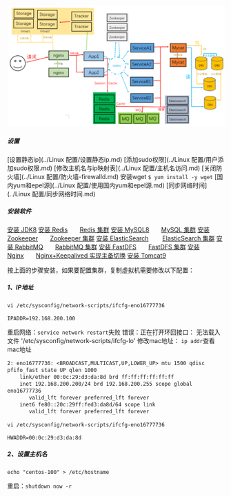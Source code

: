 ![](../images/16025102-a4eefdec8585d061.png)

##### 设置
[设置静态ip](../Linux 配置/设置静态ip.md)
[添加sudo权限](../Linux 配置/用户添加sudo权限.md)
[修改主机名与ip映射表](../Linux 配置/主机名访问.md)
[关闭防火墙](../Linux 配置/防火墙-firewalld.md)
安装wget  ```$ yum install -y wget```
[国内yum和epel源](../Linux 配置/使用国内yum和epel源.md)
[同步网络时间](../Linux 配置/同步网络时间.md)


##### 安装软件
[安装 JDK8](02-安装-JDK8.md)
[安装 Redis](04-安装-Redis.md)&emsp;&emsp;[Redis 集群](13-Redis-集群.md)
[安装 MySQL8](03-安装-MySQL8.md)&emsp;&emsp;[MySQL 集群](12-MySQL-集群.md)
[安装 Zookeeper](07-安装-Zookeeper.md)&emsp;&emsp;[Zookeeper 集群](16-Zookeeper-集群.md)
[安装 ElasticSearch](05-安装-ElasticSearch.md)&emsp;&emsp; [ElasticSearch 集群](14-ElasticSearch-集群.md)
[安装 RabbitMQ](06-安装-RabbitMQ.md)&emsp;&emsp;[RabbitMQ 集群](15-RabbitMQ-集群.md)
[安装 FastDFS](08-安装-FastDFS.md)&emsp;&emsp;[FastDFS 集群](18-FastDFS-集群.md)
[安装 Nginx](09-安装-Nginx.md)&emsp;&emsp;[Nginx+Keepalived 实现主备切换](17-Nginx+Keepalived-实现主备切换.md)
[安装 Tomcat9](11-安装-Tomcat9.md)

按上面的步骤安装，如果要配置集群，复制虚拟机需要修改以下配置：
##### 1、IP地址

```vi /etc/sysconfig/network-scripts/ifcfg-eno16777736```

```
IPADDR=192.168.200.100
```
重启网络：```service network restart```失败
错误：正在打开环回接口： 无法载入文件 '/etc/sysconfig/network-scripts/ifcfg-lo'
修改mac地址：
```ip addr```查看mac地址
```
2: eno16777736: <BROADCAST,MULTICAST,UP,LOWER_UP> mtu 1500 qdisc pfifo_fast state UP qlen 1000
    link/ether 00:0c:29:d3:da:8d brd ff:ff:ff:ff:ff:ff
    inet 192.168.200.200/24 brd 192.168.200.255 scope global eno16777736
       valid_lft forever preferred_lft forever
    inet6 fe80::20c:29ff:fed3:da8d/64 scope link 
       valid_lft forever preferred_lft forever
```
```vi /etc/sysconfig/network-scripts/ifcfg-eno16777736```
```
HWADDR=00:0c:29:d3:da:8d
```

##### 2、设置主机名

```echo "centos-100" > /etc/hostname```

重启：```shutdown now -r```
